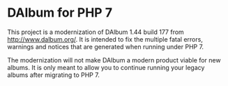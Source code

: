 # DAlbum for PHP 7
This project is a modernization of DAlbum 1.44 build 177 from http://www.dalbum.org/. It is intended to fix the multiple fatal errors, warnings and notices that are generated when running under PHP 7.

The modernization will not make DAlbum a modern product viable for new albums. It is only meant to allow you to continue running your legacy albums after migrating to PHP 7.
